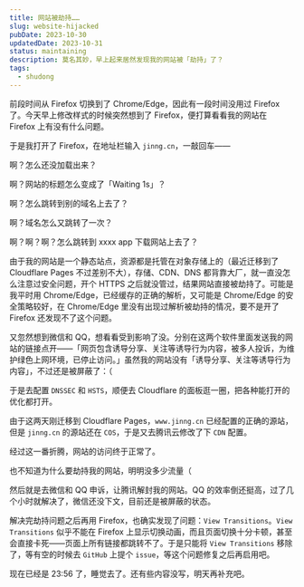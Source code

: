 ```yaml
---
title: 网站被劫持……
slug: website-hijacked
pubDate: 2023-10-30
updatedDate: 2023-10-31
status: maintaining
description: 莫名其妙，早上起来居然发现我的网站被「劫持」了？
tags:
  - shudong
---
```


前段时间从 Firefox 切换到了 Chrome/Edge，因此有一段时间没用过 Firefox 了。今天早上修改样式的时候突然想到了 Firefox，便打算看看我的网站在 Firefox 上有没有什么问题。

于是我打开了 Firefox，在地址栏输入 `jinng.cn`，一敲回车——

啊？怎么还没加载出来？

啊？网站的标题怎么变成了「Waiting 1s」？

啊？怎么跳转到别的域名上去了？

啊？域名怎么又跳转了一次？

啊？啊？啊？怎么跳转到 xxxx app 下载网站上去了？

由于我的网站是一个静态站点，资源都是托管在对象存储上的（最近迁移到了 Cloudflare Pages 不过差别不大），存储、CDN、DNS 都背靠大厂，就一直没怎么注意过安全问题，开个 HTTPS 之后就没管过，结果网站直接被劫持了。可能是我平时用 Chrome/Edge，已经缓存的正确的解析，又可能是 Chrome/Edge 的安全策略较好，在 Chrome/Edge 里没有出现过解析被劫持的情况，要不是开了 Firefox 还发现不了这个问题。

又忽然想到微信和 QQ，想看看受到影响了没。分别在这两个软件里面发送我的网站的链接点开——「网页包含诱导分享、关注等诱导行为内容，被多人投诉，为维护绿色上网环境，已停止访问。」虽然我的网站没有「诱导分享、关注等诱导行为内容」，不过还是被屏蔽了：（

于是去配置 `DNSSEC` 和 `HSTS`，顺便去 Cloudflare 的面板逛一圈，把各种能打开的优化都打开。

由于这两天刚迁移到 Cloudflare Pages，`www.jinng.cn` 已经配置的正确的源站，但是 `jinng.cn` 的源站还在 `COS`，于是又去腾讯云修改了下 `CDN` 配置。

经过这一番折腾，网站的访问终于正常了。

也不知道为什么要劫持我的网站，明明没多少流量（

然后就是去微信和 QQ 申诉，让腾讯解封我的网站。QQ 的效率倒还挺高，过了几个小时就解决了，微信还没下文，目前还是被屏蔽的状态。

解决完劫持问题之后再用 Firefox，也确实发现了问题：`View Transitions`。`View Transitions` 似乎不能在 Firefox 上显示切换动画，而且页面切换十分卡顿，甚至会直接卡死——页面上所有链接都跳转不了。于是只能将 `View Transitions` 移除了，等有空的时候去 `GitHub` 上提个 `issue`，等这个问题修复之后再启用吧。

现在已经是 23:56 了，睡觉去了。还有些内容没写，明天再补充吧。
